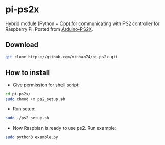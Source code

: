 # pi-ps2x

Hybrid module (Python + Cpp) for communicating with PS2 controller for Raspberry Pi. Ported from [Arduino-PS2X](https://github.com/madsci1016/Arduino-PS2X).

## Download

```bash
git clone https://github.com/minhan74/pi-ps2x.git
```

## How to install

- Give permission for shell script:

```bash
cd pi-ps2x/
sudo chmod +x ps2_setup.sh
```

- Run setup:

```bash
sudo ./ps2_setup.sh
```

- Now Raspbian is ready to use ps2. Run example:

```bash
sudo python3 example.py
```
